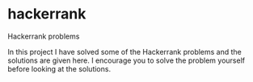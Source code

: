 # hackerrank
Hackerrank problems

In this project I have solved some of the Hackerrank problems and the solutions are given here. I encourage you to solve the problem yourself before looking at the solutions.

